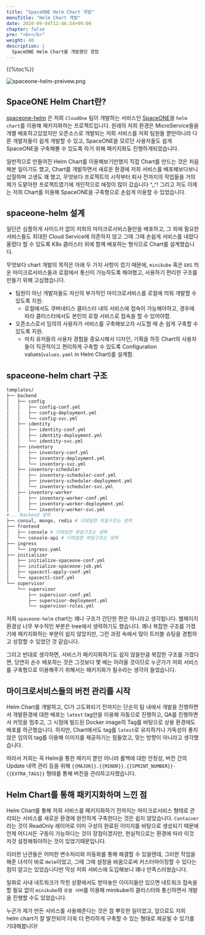 ```yaml
---
title: "SpaceONE Helm Chart 개발"
menuTitle: "Helm Chart 개발"
date: 2020-09-04T12:46:54+09:00
chapter: false
pre: "<b></b>"
weight: 40
description: |
  SpaceONE Helm Chart를 개발했던 경험
---
```

{{%toc%}}

![spaceone-helm-preivew.png](../spaceone-helm-preview.png)

## SpaceONE Helm Chart란?

[spaceone-helm](https://github.com/spaceone-dev/spaceone-helm) 은 저희 
`CloudOne` 팀이 개발하는 서비스인 [SpaceONE](https://spaceone-dev.github.io/)을
`helm chart`를 이용해 패키지화하는 프로젝트입니다. 원래의 저희 환경은 MicroService들을 
개별 배포하고있었지만 오픈소스로 개발되는 저희 서비스를 저희 팀원들 뿐만아니라 다른
개발자들이 쉽게 개발할 수 있고, SpaceONE을 모르던 사용자들도 쉽게 SpaceONE을 구축해볼
수 있도록 하기 위해 패키지화도 진행하게되었습니다.

일반적으로 만들어진 Helm Chart를 이용해보기만했지 직접 Chart를 만드는 것은 처음 해본 일이기도 했고,
Chart를 개발하면서 새로운 환경에 저희 서비스를 배포해보다보니 삽질하며 고생도 꽤 했고,
무엇보다 프로젝트의 시작부터 퇴사 전까지의 작업들을 거의 제가 도맡아한 프로젝트였기에 개인적으로
애정이 많이 갔습니다 ^_^! 그리고 저도 이제는 저희 Chart를 이용해 SpaceONE을 구축형으로
손쉽게 이용할 수 있었습니다.

## spaceone-helm 설계

일단은 심플하게 사이드카 없이 저희의 마이크로서비스들만을 배포하고, 그 외에 필요한 서비스들도 최대한
Cloud Service에 의존하지 않고 그때 그때 손쉽게 서비스를 내렸다 올렸다 할 수 있도록 K8s 클러스터 위에
함께 배포하는 형식으로 Chart를 설계했습니다.

무엇보다 chart 개발의 목적은 아래 두 가지 사항이 컸기 때문에, `minikube` 혹은 `EKS` 띄운
마이크로서비스들과 로컬에서 통신이 가능하도록 해야했고, 사용하기 편리한 구조를 만들기 위해
고심했습니다.

* 팀원이 아닌 개발자들도 자신의 부가적인 마이크로서비스를 로컬에 띄워 개발할 수 있도록 지원.
  * 로컬에서도 쿠버네티스 클러스터 내의 서비스에 접속이 가능해야하고, 경우에 따라 클러스터에서도
  본인의 로컬 서비스로 접속을 할 수 있어야함.
* 오픈소스로서 임의의 사용자가 서비스를 구축해보고자 시도할 때 손 쉽게 구축할 수 있도록 지원.
  * 마치 유저들의 사용자 경험을 중요시해서 디자인, 기획을 하듯 Chart의 사용자들이 직관적이고
  편리하게 구축할 수 있도록 Configuration values(`values.yaml` in Helm Chart)를 설계함.

## spaceone-helm chart 구조

```bash
templates/
├── backend
│   ├── config
│   │   ├── config-conf.yml
│   │   ├── config-deployment.yml
│   │   └── config-svc.yml
│   ├── identity
│   │   ├── identity-conf.yml
│   │   ├── identity-deployment.yml
│   │   └── identity-svc.yml
│   ├── inventory
│   │   ├── inventory-conf.yml
│   │   ├── inventory-deployment.yml
│   │   └── inventory-svc.yml
│   ├── inventory-scheduler
│   │   ├── inventory-scheduler-conf.yml
│   │   ├── inventory-scheduler-deployment.yml
│   │   └── inventory-scheduler-svc.yml
│   ├── inventory-worker
│   │   ├── inventory-worker-conf.yml
│   │   ├── inventory-worker-deployment.yml
│   │   └── inventory-worker-svc.yml
#... Backend 생략
├── consul, mongo, redis # 디테일한 파일구조는 생략
├── frontend
│   ├── console # 디테일한 파일구조는 생략
│   └── console-api # 디테일한 파일구조는 생략
├── ingress
│   └── ingress.yaml
├── initializer
│   ├── initialize-spaceone-conf.yml
│   ├── initialize-spaceone-job.yml
│   ├── spacectl-apply-conf.yml
│   └── spacectl-conf.yml
└── supervisor
    └── supervisor
        ├── supervisor-conf.yml
        ├── supervisor-deployment.yml
        └── supervisor-roles.yml
```

저희 `spaceone-helm` chart는 꽤나 구조가 간단한 편은 아니라고 생각됩니다. 웹페이지 환경상 너무
부수적인 부분은 tree에서 생략하기도 했습니다. 꽤나 복잡한 구조를 가졌기에 패키지화하는 부분이 쉽지 않았지만,
그런 과정 속에서 많이 트러블 슈팅을 경험하고 성장할 수 있었던 것 같습니다.

그리고 반대로 생각하면, 서비스가 패키지화하기도 쉽지 않을만큼 복잡한 구조를 가졌다면,
당연히 손수 배포하는 것은 그것보다 몇 배는 어려울 것이므로 누군가가 저희 서비스를 구축형으로 이용해주기 위해서는
패키지화가 필수라는 생각이 들었습니다.

## 마이크로서비스들의 버전 관리를 시작

Helm Chart를 개발하고, CI가 고도화되기 전까지는 단순히 팀 내에서 개발을 진행하면서
개발환경에 대한 배포는 `latest` tag만을 이용해 자동으로 진행하고,
QA를 진행하면서 커밋을 멈추고, 그 시점에 빌드된 Docker image의 Tag를 바탕으로 상용 환경에도
배포를 하곤했습니다. 하지만, Chart에서도 tag를 `latest`로 유지하거나 가독성이 좋지 않은 임의의
tag를 이용해 이미지를 제공하기는 힘들었고, 맞는 방향이 아니라고 생각했습니다.  

따라서 저희는 꼭 Helm을 통한 패키지 뿐만 아니라 롤백에 대한 안정성, 버전 간의 Update 내역 관리
등을 위해 `{{MAJOR}}.{{MINOR}}.{{SPRINT_NUMBER}}-{{EXTRA_TAGS}}` 형태를 통해
버전을 관리하고자했습니다.

## Helm Chart를 통해 패키지화하며 느낀 점

Helm Chart를 통해 저희 서비스를 패키지화하기 전까지는 마이크로서비스 형태로 관리되는 서비스를
새로운 환경에 완전하게 구축한다는 것은 쉽지 않았습니다.
`Container`라는 것이 ReadOnly 레이어로 이미 구성이 완료된 이미지를 바탕으로 생성되기 때문에
언제 어디서든 구동이 가능하다는 것이 장점이겠지만, 현실적으로는 환경에 따라 이것 저것 설정해줘야하는
것이 있었기때문입니다.

이러한 난관들은 어떠한 변수처리와 자동화를 통해 해결할 수 있을텐데, 그러한 작업을 해준 녀석이 바로
`Helm`이었고, 그때 그때 설정을 바꿈으로써 커스터마이징할 수 있다는 점이 알고는 있었습니다만 막상
저희 서비스에 도입해보니 꽤나 만족스러웠습니다.

일화로 사내 네트워크가 막힌 상황에서도 받아놓은 이미지들만 있으면 네트워크 접속을 할 필요 없이
`minikube`와 `로컬 서버`를 이용해 minikube의 클러스터와 통신하면서 개발을 진행할 수도 있었습니다.

누군가 제가 만든 서비스를 사용해준다는 것은 참 뿌듯한 일이었고, 앞으로도 저희 helm chart가 잘
발전되어 더욱 더 편리하게 구축할 수 있는 형태로 제공될 수 있기를 기대해봅니다! 